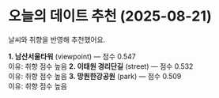 # 오늘의 데이트 추천 (2025-08-21)

날씨와 취향을 반영해 추천했어요.

**1. 남산서울타워** (viewpoint) — 점수 0.547  
이유: 취향 점수 높음
**2. 이태원 경리단길** (street) — 점수 0.532  
이유: 취향 점수 높음
**3. 망원한강공원** (park) — 점수 0.509  
이유: 취향 점수 높음